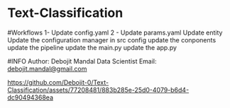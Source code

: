 # Text-Classification

#Workflows
1- Update config.yaml
2 - Update params.yaml
Update entity
Update the configuration manager in src config
update the conponents
update the pipeline
update the main.py
update the app.py

#INFO
Author: Debojit Mandal
Data Scientist
Email: debojit.mandal@gmail.com

https://github.com/Debojit-0/Text-Classification/assets/77208481/883b285e-25d0-4079-b6d4-dc90494368ea

